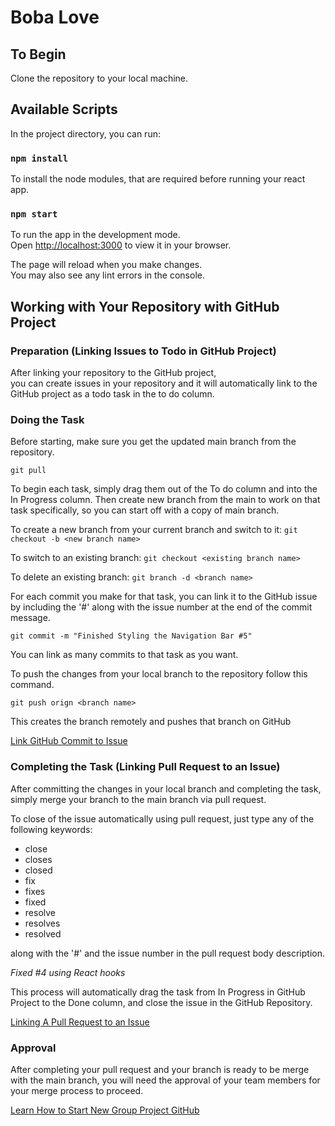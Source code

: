 # Boba Love

## To Begin

Clone the repository to your local machine.

## Available Scripts

In the project directory, you can run:

### `npm install`

To install the node modules, that are required before running your react app.

### `npm start`

To run the app in the development mode.\
Open [http://localhost:3000](http://localhost:3000) to view it in your browser.

The page will reload when you make changes.\
You may also see any lint errors in the console.

## Working with Your Repository with GitHub Project

### Preparation (Linking Issues to Todo in GitHub Project)

After linking your repository to the GitHub project,\
you can create issues in your repository and it will automatically link to the GitHub project as a todo task in the to do column.

### Doing the Task

Before starting, make sure you get the updated main branch from the repository.

`git pull`

To begin each task, simply drag them out of the To do column and into the In Progress column. Then create new branch from the main to work on that task specifically, so you can start off with a copy of main branch.

To create a new branch from your current branch and switch to it: 
`git checkout -b <new branch name>` 

To switch to an existing branch: 
`git checkout <existing branch name>`

To delete an existing branch:
`git branch -d <branch name>`

For each commit you make for that task, you can link it to the GitHub issue by including the '#' along with the issue number at the end of the commit message.

`git commit -m "Finished Styling the Navigation Bar #5"`

You can link as many commits to that task as you want.

To push the changes from your local branch to the repository follow this command.

`git push orign <branch name>`

This creates the branch remotely and pushes that branch on GitHub

[Link GitHub Commit to Issue](https://gitdailies.com/articles/link-github-commit-to-issue/)

### Completing the Task (Linking Pull Request to an Issue)

After committing the changes in your local branch and completing the task, simply merge your branch to the main branch via pull request. 

To close of the issue automatically using pull request, just type any of the following keywords:

- close
- closes
- closed
- fix
- fixes
- fixed
- resolve
- resolves
- resolved

along with the '#' and the issue number in the pull request body description.

*Fixed #4 using React hooks*

This process will automatically drag the task from In Progress in GitHub Project to the Done column, and close the issue in the GitHub Repository.

[Linking A Pull Request to an Issue](https://docs.github.com/en/issues/tracking-your-work-with-issues/linking-a-pull-request-to-an-issue)

### Approval

After completing your pull request and your branch is ready to be merge with the main branch, you will need the approval of your team members for your merge process to proceed.

[Learn How to Start New Group Project GitHub](https://www.digitalcrafts.com/blog/learn-how-start-new-group-project-github)